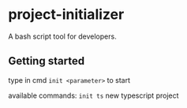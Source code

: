# project-initializer
A bash script tool for developers.

## Getting started

type in cmd `init <parameter>` to start

available commands:
 `init ts`  new typescript project
